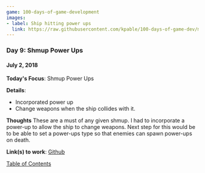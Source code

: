 ```yaml
---
game: 100-days-of-game-development
images: 
- label: Ship hitting power ups
  link: https://raw.githubusercontent.com/kpable/100-days-of-game-dev/master/images/day9-power-ups/power-ups.gif
---
```


<a name="day-9"></a>
### Day 9: Shmup Power Ups
#### July 2, 2018 

**Today's Focus**: Shmup Power Ups  

**Details**:
  - Incorporated power up 
  - Change weapons when the ship collides with it. 

**Thoughts** These are a must of any given shmup. I had to incorporate a power-up to allow the ship to change weapons. Next step for this would be to be able to set a power-ups type so that enemies can spawn power-ups on death. 

<!-- 
**Examples**: 

#### Ship hitting power ups
![Power ups in effect](https://raw.githubusercontent.com/kpable/100-days-of-game-dev/master/images/day9-power-ups/power-ups.gif)  
 -->
 
**Link(s) to work**: [Github](https://github.com/Kpable/Kpable-Labs/tree/misc/develop/Assets/Misc/Power%20Ups)

[Table of Contents](#toc)